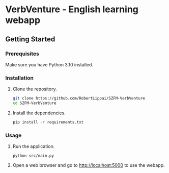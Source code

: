 # VerbVenture - English learning webapp

## Getting Started

### Prerequisites

Make sure you have Python 3.10 installed.

### Installation

1. Clone the repository.

   ```bash
   git clone https://github.com/RobertLippai/SZFM-VerbVenture
   cd SZFM-VerbVenture
   ```
   
2. Install the dependencies.

   ```bash
   pip install -r requirements.txt
   ```


### Usage

1. Run the application.

	```console
	python src/main.py
	```

2. Open a web browser and go to [http://localhost:5000]() to use the webapp.
